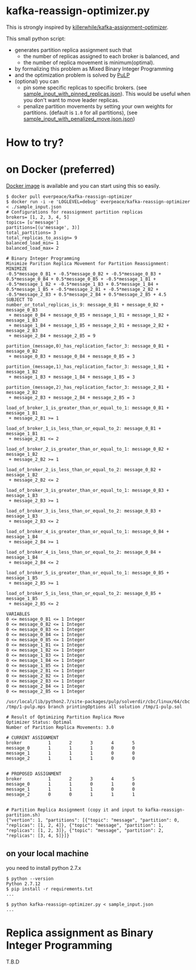 # kafka-reassign-optimizer.py
This is strongly inspired by [killerwhile/kafka-assignment-optimizer](https://github.com/killerwhile/kafka-assignment-optimizer).

This small python script:

* generates partition replica assignment such that
  * the number of replicas assigned to each broker is balanced, and
  * the number of replica movement is minimum(optimal).
* by formalizing this problem as Mixed Binary Integer Programming
* and the optimization problem is solved by [PuLP](https://pythonhosted.org/PuLP/index.html)
* (optional) you can
  * pin some specific replicas to specific brokers. (see [sample_input_with_pinned_replicas.json](sample_input_with_pinned_replicas.json)).  This would be useful when you don't want to move leader replicas.
  * penalize partition movements by setting your own weights for partitions. (default is `1.0` for all partitions), (see [sample_input_with_penalized_move.json.json](sample_input_with_penalized_move.json))

# How to try?
# on Docker (preferred)

[Docker image](https://hub.docker.com/r/everpeace/kafka-reassign-optimizer/) is available and you can start using this so easily.

```
$ docker pull everpeace/kafka-reassign-optimizer
$ docker run -i -e 'LOGLEVEL=debug' everpeace/kafka-reassign-optimizer < ./sample_input.json
# Configurations for reassignment partition replicas
brokers= [1, 2, 3, 4, 5]
topics= [u'message']
partitions=[(u'message', 3)]
total_partitions= 3
total_replicas_to_assign= 9
balanced_load_min= 1
balanced_load_max= 2

# Binary Integer Programming
Minimize Parition Replica Movement for Partition Reassignment:
MINIMIZE
-0.5*message_0_B1 + -0.5*message_0_B2 + -0.5*message_0_B3 + 0.5*message_0_B4 + 0.5*message_0_B5 + -0.5*message_1_B1 + -0.5*message_1_B2 + -0.5*message_1_B3 + 0.5*message_1_B4 + 0.5*message_1_B5 + -0.5*message_2_B1 + -0.5*message_2_B2 + -0.5*message_2_B3 + 0.5*message_2_B4 + 0.5*message_2_B5 + 4.5
SUBJECT TO
number_or_total_replicas_is_9: message_0_B1 + message_0_B2 + message_0_B3
 + message_0_B4 + message_0_B5 + message_1_B1 + message_1_B2 + message_1_B3
 + message_1_B4 + message_1_B5 + message_2_B1 + message_2_B2 + message_2_B3
 + message_2_B4 + message_2_B5 = 9

partition_(message,0)_has_replication_factor_3: message_0_B1 + message_0_B2
 + message_0_B3 + message_0_B4 + message_0_B5 = 3

partition_(message,1)_has_replication_factor_3: message_1_B1 + message_1_B2
 + message_1_B3 + message_1_B4 + message_1_B5 = 3

partition_(message,2)_has_replication_factor_3: message_2_B1 + message_2_B2
 + message_2_B3 + message_2_B4 + message_2_B5 = 3

load_of_broker_1_is_greater_than_or_equal_to_1: message_0_B1 + message_1_B1
 + message_2_B1 >= 1

load_of_broker_1_is_less_than_or_equal_to_2: message_0_B1 + message_1_B1
 + message_2_B1 <= 2

load_of_broker_2_is_greater_than_or_equal_to_1: message_0_B2 + message_1_B2
 + message_2_B2 >= 1

load_of_broker_2_is_less_than_or_equal_to_2: message_0_B2 + message_1_B2
 + message_2_B2 <= 2

load_of_broker_3_is_greater_than_or_equal_to_1: message_0_B3 + message_1_B3
 + message_2_B3 >= 1

load_of_broker_3_is_less_than_or_equal_to_2: message_0_B3 + message_1_B3
 + message_2_B3 <= 2

load_of_broker_4_is_greater_than_or_equal_to_1: message_0_B4 + message_1_B4
 + message_2_B4 >= 1

load_of_broker_4_is_less_than_or_equal_to_2: message_0_B4 + message_1_B4
 + message_2_B4 <= 2

load_of_broker_5_is_greater_than_or_equal_to_1: message_0_B5 + message_1_B5
 + message_2_B5 >= 1

load_of_broker_5_is_less_than_or_equal_to_2: message_0_B5 + message_1_B5
 + message_2_B5 <= 2

VARIABLES
0 <= message_0_B1 <= 1 Integer
0 <= message_0_B2 <= 1 Integer
0 <= message_0_B3 <= 1 Integer
0 <= message_0_B4 <= 1 Integer
0 <= message_0_B5 <= 1 Integer
0 <= message_1_B1 <= 1 Integer
0 <= message_1_B2 <= 1 Integer
0 <= message_1_B3 <= 1 Integer
0 <= message_1_B4 <= 1 Integer
0 <= message_1_B5 <= 1 Integer
0 <= message_2_B1 <= 1 Integer
0 <= message_2_B2 <= 1 Integer
0 <= message_2_B3 <= 1 Integer
0 <= message_2_B4 <= 1 Integer
0 <= message_2_B5 <= 1 Integer

/usr/local/lib/python2.7/site-packages/pulp/solverdir/cbc/linux/64/cbc /tmp/1-pulp.mps branch printingOptions all solution /tmp/1-pulp.sol

# Result of Optimizing Partition Replica Move
Optimizer Status: Optimal
Number of Parition Replica Movements: 3.0

# CURRENT ASSIGNMENT
broker          1       2       3       4       5
message_0       1       1       1       0       0
message_1       1       1       1       0       0
message_2       1       1       1       0       0


# PROPOSED ASSIGNMENT
broker          1       2       3       4       5
message_0       1       1       0       1       0
message_1       1       1       1       0       0
message_2       0       0       1       1       1


# Partition Replica Assignment (copy it and input to kafka-reassign-partition.sh)
{"vertion": 1, "partitions": [{"topic": "message", "partition": 0, "replicas": [1, 2, 4]}, {"topic": "message", "partition": 1, "replicas": [1, 2, 3]}, {"topic": "message", "partition": 2, "replicas": [3, 4, 5]}]}
```

## on your local machine
you need to install python 2.7.x
```
$ python --version
Python 2.7.12
$ pip install -r requirements.txt
...

$ python kafka-reassign-optimizer.py < sample_input.json
...
```

# Replica assignment as Binary Integer Programming
T.B.D
